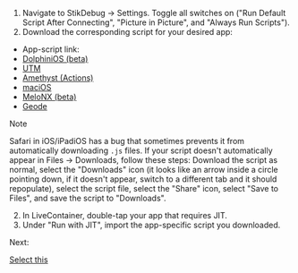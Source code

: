 1. Navigate to StikDebug → Settings. Toggle all switches on ("Run Default Script After Connecting", "Picture in Picture", and "Always Run Scripts").
2. Download the corresponding script for your desired app:
-  App-script link:
- [DolphiniOS (beta)](https://github.com/CelloSerenity/iOS-26-JIT-LiveContainer-Walkthrough/releases/download/Scripts/DolphiniOS+UTM.js)
- [UTM](https://github.com/CelloSerenity/iOS-26-JIT-LiveContainer-Walkthrough/releases/download/Scripts/DolphiniOS+UTM.js)
- [Amethyst (Actions)](https://github.com/CelloSerenity/iOS-26-JIT-LiveContainer-Walkthrough/releases/download/Scripts/Amethyst.js)
- [maciOS](https://github.com/CelloSerenity/iOS-26-JIT-LiveContainer-Walkthrough/releases/download/Scripts/maciOS.js)
- [MeloNX (beta)](https://github.com/CelloSerenity/iOS-26-JIT-LiveContainer-Walkthrough/releases/download/Scripts/MeloNX.js)
- [Geode](https://github.com/CelloSerenity/iOS-26-JIT-LiveContainer-Walkthrough/releases/download/Scripts/Geode.js)

> [!NOTE]
> Safari in iOS/iPadiOS has a bug that sometimes prevents it from automatically downloading `.js` files. If your script doesn't automatically appear in Files → Downloads, follow these steps: Download the script as normal, select the "Downloads" icon (it looks like an arrow inside a circle pointing down, if it doesn't appear, switch to a different tab and it should repopulate), select the script file, select the "Share" icon, select "Save to Files", and save the script to "Downloads".
2. In LiveContainer, double-tap your app that requires JIT.
3. Under "Run with JIT", import the app-specific script you downloaded.

Next:

[Select this](./finished.md)
